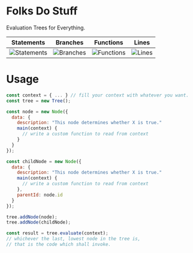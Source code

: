# Folks Do Stuff
Evaluation Trees for Everything.

| Statements                  | Branches                | Functions                 | Lines             |
| --------------------------- | ----------------------- | ------------------------- | ----------------- |
| ![Statements](https://img.shields.io/badge/statements-87.17%25-yellow.svg?style=flat) | ![Branches](https://img.shields.io/badge/branches-79.06%25-red.svg?style=flat) | ![Functions](https://img.shields.io/badge/functions-81.25%25-yellow.svg?style=flat) | ![Lines](https://img.shields.io/badge/lines-86.48%25-yellow.svg?style=flat) |

# Usage 
```javascript
const context = { ... } // fill your context with whatever you want. 
const tree = new Tree();

const node = new Node({
  data: {
    description: "This node determines whether X is true." 
    main(context) { 
      // write a custom function to read from context
    }
  }
});

const childNode = new Node({
  data: {
    description: "This node determines whether X is true." 
    main(context) { 
      // write a custom function to read from context
    },
    parentId: node.id
  }
});

tree.addNode(node);
tree.addNode(childNode);

const result = tree.evaluate(context);
// whichever the last, lowest node in the tree is, 
// that is the code which shall invoke. 
```